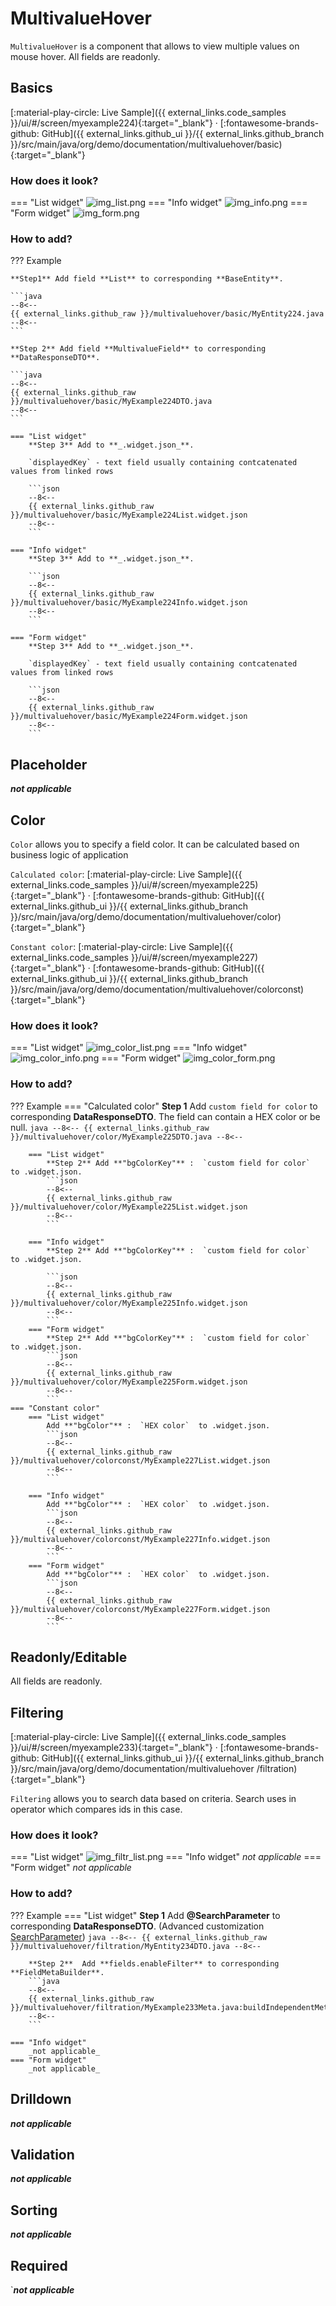 # MultivalueHover

`MultivalueHover` is a component that allows to view multiple values on mouse hover. All fields are readonly.

## Basics
[:material-play-circle: Live Sample]({{ external_links.code_samples }}/ui/#/screen/myexample224){:target="_blank"} ·
[:fontawesome-brands-github: GitHub]({{ external_links.github_ui }}/{{ external_links.github_branch }}/src/main/java/org/demo/documentation/multivaluehover/basic){:target="_blank"}
### How does it look?

=== "List widget"
    ![img_list.png](img_list.png)
=== "Info widget"
    ![img_info.png](img_info.png)
=== "Form widget"
    ![img_form.png](img_form.png)


### How to add?

??? Example
   
    **Step1** Add field **List** to corresponding **BaseEntity**.

    ```java
    --8<--
    {{ external_links.github_raw }}/multivaluehover/basic/MyEntity224.java
    --8<--
    ```

    **Step 2** Add field **MultivalueField** to corresponding **DataResponseDTO**.

    ```java
    --8<--
    {{ external_links.github_raw }}/multivaluehover/basic/MyExample224DTO.java
    --8<--
    ```

    === "List widget"
        **Step 3** Add to **_.widget.json_**.

        `displayedKey` - text field usually containing contcatenated values from linked rows

        ```json
        --8<--
        {{ external_links.github_raw }}/multivaluehover/basic/MyExample224List.widget.json
        --8<--
        ```

    === "Info widget"
        **Step 3** Add to **_.widget.json_**.

        ```json
        --8<--
        {{ external_links.github_raw }}/multivaluehover/basic/MyExample224Info.widget.json
        --8<--
        ```

    === "Form widget"
        **Step 3** Add to **_.widget.json_**.
 
        `displayedKey` - text field usually containing contcatenated values from linked rows

        ```json
        --8<--
        {{ external_links.github_raw }}/multivaluehover/basic/MyExample224Form.widget.json
        --8<--
        ```

## Placeholder
**_not applicable_** 

## Color
`Color` allows you to specify a field color. It can be calculated based on business logic of application

`Calculated color`:
[:material-play-circle: Live Sample]({{ external_links.code_samples }}/ui/#/screen/myexample225){:target="_blank"} ·
[:fontawesome-brands-github: GitHub]({{ external_links.github_ui }}/{{ external_links.github_branch }}/src/main/java/org/demo/documentation/multivaluehover/color){:target="_blank"}

`Constant color`:
[:material-play-circle: Live Sample]({{ external_links.code_samples }}/ui/#/screen/myexample227){:target="_blank"} ·
[:fontawesome-brands-github: GitHub]({{ external_links.github_ui }}/{{ external_links.github_branch }}/src/main/java/org/demo/documentation/multivaluehover/colorconst){:target="_blank"}

### How does it look?
=== "List widget"
    ![img_color_list.png](img_color_list.png)
=== "Info widget"
    ![img_color_info.png](img_color_info.png)
=== "Form widget"
    ![img_color_form.png](img_color_form.png)


### How to add?
??? Example
    === "Calculated color"
        **Step 1**   Add `custom field for color` to corresponding **DataResponseDTO**. The field can contain a HEX color or be null.
        ```java
        --8<--
        {{ external_links.github_raw }}/multivaluehover/color/MyExample225DTO.java
        --8<--
        ```   
 
        === "List widget"   
            **Step 2** Add **"bgColorKey"** :  `custom field for color`  to .widget.json.
            ```json
            --8<--
            {{ external_links.github_raw }}/multivaluehover/color/MyExample225List.widget.json
            --8<--
            ```
 
        === "Info widget"
            **Step 2** Add **"bgColorKey"** :  `custom field for color`  to .widget.json.
 
            ```json
            --8<--
            {{ external_links.github_raw }}/multivaluehover/color/MyExample225Info.widget.json
            --8<--
            ```
        === "Form widget"
            **Step 2** Add **"bgColorKey"** :  `custom field for color`  to .widget.json.
            ```json
            --8<--
            {{ external_links.github_raw }}/multivaluehover/color/MyExample225Form.widget.json
            --8<--
            ```
    === "Constant color"
        === "List widget" 
            Add **"bgColor"** :  `HEX color`  to .widget.json.
            ```json
            --8<--
            {{ external_links.github_raw }}/multivaluehover/colorconst/MyExample227List.widget.json
            --8<--
            ```

        === "Info widget"
            Add **"bgColor"** :  `HEX color`  to .widget.json.
            ```json
            --8<--
            {{ external_links.github_raw }}/multivaluehover/colorconst/MyExample227Info.widget.json
            --8<--
            ```
        === "Form widget"
            Add **"bgColor"** :  `HEX color`  to .widget.json.
            ```json
            --8<--
            {{ external_links.github_raw }}/multivaluehover/colorconst/MyExample227Form.widget.json
            --8<--
            ```
## Readonly/Editable
All fields are readonly.

## Filtering
[:material-play-circle: Live Sample]({{ external_links.code_samples }}/ui/#/screen/myexample233){:target="_blank"} ·
[:fontawesome-brands-github: GitHub]({{ external_links.github_ui }}/{{ external_links.github_branch }}/src/main/java/org/demo/documentation/multivaluehover /filtration){:target="_blank"}

`Filtering` allows you to search data based on criteria. Search uses in operator which compares ids in this case.

### How does it look?
=== "List widget"
    ![img_filtr_list.png](img_filtr_list.png)
=== "Info widget"
    _not applicable_
=== "Form widget"
    _not applicable_

### How to add?
??? Example
    === "List widget"
        **Step 1** Add **@SearchParameter** to corresponding **DataResponseDTO**. (Advanced customization [SearchParameter](/advancedCustomization/element/searchparameter/searchparameter))
        ```java
        --8<--
        {{ external_links.github_raw }}/multivaluehover/filtration/MyEntity234DTO.java
        --8<--
        ```
 
        **Step 2**  Add **fields.enableFilter** to corresponding **FieldMetaBuilder**.
        ```java
        --8<--
        {{ external_links.github_raw }}/multivaluehover/filtration/MyExample233Meta.java:buildIndependentMeta
        --8<--
        ```
 
    === "Info widget"
        _not applicable_
    === "Form widget"
        _not applicable_


## Drilldown
**_not applicable_**

## Validation
**_not applicable_**

## Sorting
**_not applicable_**

## Required
`**_not applicable_**
